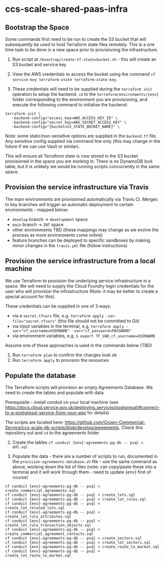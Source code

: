 # ccs-scale-shared-paas-infra

## Bootstrap the Space

Some commands first need to be run to create the S3 bucket that will subsequently be used to hold Terraform state files remotely. This is a one time task to be done in a new space prior to provisioning the infrastructure.

1. Run script at `/boostrap/create-tf-state=bucket.sh` - this will create an S3 bucket and service key

2. View the AWS credentials to access the bucket using the command `cf service-key terraform-state terraform-state-key`. 

3. These credentials will need to be supplied during the `terraform init` operation to setup the backend. `cd` to the `terraform/environments/{env}` folder corresponding to the environment you are provisioning, and execute the following command to initialise the backend:

```
terraform init \
   -backend-config="access_key=AWS_ACCESS_KEY_ID" \
   -backend-config="secret_key=AWS_SECRET_ACCESS_KEY" \
   -backend-config="{bucket=S3_STATE_BUCKET_NAME}" \
```

Note: some static/non-sensitive options are supplied in the `backend.tf` file. Any sensitive config supplied via command line only (this may change in the future if we can use Vault or similar).

This will ensure all Terraform state is now stored in the S3 bucket provisioned in the space you are working in. There is no DynamoDB lock table, but it is unlikely we would be running scripts concurrently in the same space.

## Provision the service infrastructure via Travis

The main environments are provisioned automatically via Travis CI. Merges to key branches will trigger an automatic deployment to certain environments - mapped below:

* `develop` branch -> `development` space
* `main` branch -> `INT` space
* other environments TBD (these mappings may change as we evolve the process as more environments come online)
* feature branches can be deployed to specific sandboxes by making minor changes in the `travis.yml` file (follow instructions)
## Provision the service infrastructure from a local machine

We use Terraform to provision the underlying service infrastructure in a space. We will need to supply the Cloud Foundry login credentials for the user who will provision the infrastructure (Note: it may be better to create a special account for this).

These credentials can be supplied in one of 3 ways:

* via a `secret.tfvars` file, e.g.  `terraform apply -var-file="secret.tfvars"` (this file should not be committed to Git)
* via input variables in the terminal, e.g. `terraform apply -var="cf_username=USERNAME" -var="cf_password=PASSWORD"`
* via environment variables, e.g. `$ export TF_VAR_cf_username=USERNAME`

Assume one of these approaches is used in the commands below (TBD)

1. Run `terraform plan` to confirm the changes look ok
2. Run `terraform apply` to provision the resources

## Populate the database

The Terraform scripts will provision an empty Agreements Database. We need to create the tables and populate with data. 

Prerequisite - install conduit on your local machine (see https://docs.cloud.service.gov.uk/deploying_services/postgresql/#connect-to-a-postgresql-service-from-your-app for details)

The scripts are located here: https://github.com/Crown-Commercial-Service/ccs-scale-db-scripts/blob/develop/agreements. Check this repository out and `cd` to the agreements folder 

2. Create the tables `cf conduit {env}-agreements-pg-db -- psql < ddl.sql`

3. Populate the data - there are a number of scripts to run, documented in the `provision-agreements-database.sh` file - use the same command as above, working down the list of files (note: can copy/paste these into a terminal and it will work through them - need to update {env} first of course)

```
cf conduit {env}-agreements-pg-db -- psql < create_commercial_agreements.sql
cf conduit {env}-agreements-pg-db -- psql < create_lots.sql
cf conduit {env}-agreements-pg-db -- psql < create_lot_rules.sql
cf conduit {env}-agreements-pg-db -- psql < create_lot_related_lots.sql
cf conduit {env}-agreements-pg-db -- psql < create_lot_rule_attributes.sql
cf conduit {env}-agreements-pg-db -- psql < create_lot_rule_transaction_objects.sql
cf conduit {env}-agreements-pg-db -- psql < create_commercial_agreement_contacts.sql
cf conduit {env}-agreements-pg-db -- psql < create_sectors.sql
cf conduit {env}-agreements-pg-db -- psql < create_lot_sectors.sql
cf conduit {env}-agreements-pg-db -- psql < create_route_to_market.sql
cf conduit {env}-agreements-pg-db -- psql < create_lot_route_to_market.sql
```
